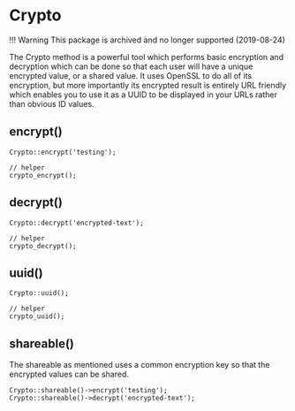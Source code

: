 # Crypto

!!! Warning
    This package is archived and no longer supported (2019-08-24)

The Crypto method is a powerful tool which performs basic encryption and decryption which can be done so that each user will have a unique encrypted value, or a shared value. It uses OpenSSL to do all of its encryption, but more importantly its encrypted result is entirely URL friendly which enables you to use it as a UUID to be displayed in your URLs rather than obvious ID values.

## encrypt()

```
Crypto::encrypt('testing');

// helper
crypto_encrypt();
```

## decrypt()

```
Crypto::decrypt('encrypted-text');

// helper
crypto_decrypt();
```

## uuid()

```
Crypto::uuid();

// helper
crypto_uuid();
```

## shareable()

The shareable as mentioned uses a common encryption key so that the encrypted values can be shared.

```
Crypto::shareable()->encrypt('testing');
Crypto::shareable()->decrypt('encrypted-text');
```
